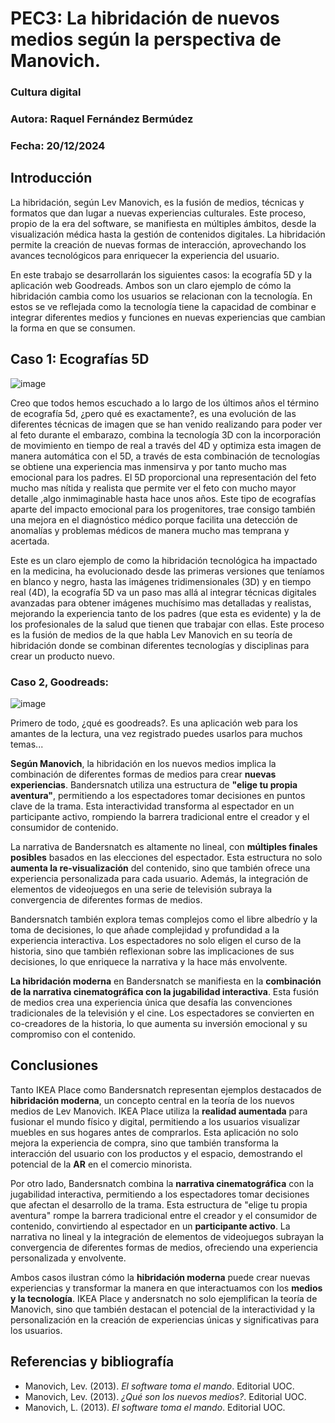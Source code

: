 # PEC3: La hibridación de nuevos medios según la perspectiva de Manovich.

### Cultura digital

### Autora: Raquel Fernández Bermúdez
### Fecha: 20/12/2024

## Introducción

La hibridación, según Lev Manovich, es la fusión de medios, técnicas y formatos que dan lugar a nuevas experiencias culturales. Este proceso, propio de la era del software, se manifiesta en múltiples ámbitos, desde la visualización médica hasta la gestión de contenidos digitales. La hibridación permite la creación de nuevas formas de interacción, aprovechando los avances tecnológicos para enriquecer la experiencia del usuario.

En este trabajo se desarrollarán los siguientes casos: la ecografía 5D y la aplicación web Goodreads. Ambos son un claro ejemplo de cómo la hibridación cambia como los usuarios se relacionan con la tecnología. En estos se ve reflejada como la tecnología tiene la capacidad de combinar e integrar diferentes medios y funciones en nuevas experiencias que cambian la forma en que se consumen.

## Caso 1: Ecografías 5D
![image](https://ecolady.es/wp-content/uploads/2022/11/WhatsApp-Image-2022-11-04-at-10.45.41-PM.jpeg)

Creo que todos hemos escuchado a lo largo de los últimos años el término de ecografía 5d, ¿pero qué es exactamente?, es una evolución de las diferentes técnicas de imagen que se han venido realizando para poder ver al feto durante el embarazo, combina la tecnología 3D con la incorporación de movimiento en tiempo de real a través del 4D y optimiza esta imagen de manera automática con el 5D, a través de esta combinación de tecnologías se obtiene una experiencia mas inmensirva y por tanto mucho mas emocional para los padres. El 5D proporcional una representación del feto mucho mas nítida y realista que permite ver el feto con mucho mayor detalle ,algo inmimaginable hasta hace unos años. Este tipo de ecografías aparte del impacto emocional para los progenitores, trae consigo también una mejora en el diagnóstico médico porque facilita una detección de anomalías y problemas médicos de manera mucho mas temprana y acertada.

Este es un claro ejemplo de como la hibridación tecnológica ha impactado en la medicina, ha evolucionado desde las primeras versiones que teníamos en blanco y negro, hasta las imágenes tridimensionales (3D) y en tiempo real (4D), la ecografía 5D va un paso mas allá al integrar técnicas digitales avanzadas para obtener imágenes muchísimo mas detalladas y realistas, mejorando la experiencia tanto de los padres (que esta es evidente) y la de los profesionales de la salud que tienen que trabajar con ellas. Este proceso es la fusión de medios de la que habla Lev Manovich en su teoría de hibridación donde se combinan diferentes tecnologías y disciplinas para crear un producto nuevo.



### Caso 2, Goodreads:

![image](https://scribemedia.com/wp-content/uploads/2020/02/How-To-Set-Up-Your-Goodreads-Author-Profile.jpg)

Primero de todo, ¿qué es goodreads?. Es una aplicación web  para los amantes de la lectura, una vez registrado puedes usarlos para muchos temas...

**Según Manovich**, la hibridación en los nuevos medios implica la combinación de diferentes formas de medios para crear **nuevas experiencias**. Bandersnatch utiliza una estructura de **"elige tu propia aventura"**, permitiendo a los espectadores tomar decisiones en puntos clave de la trama. Esta interactividad transforma al espectador en un participante activo, rompiendo la barrera tradicional entre el creador y el consumidor de contenido.

La narrativa de Bandersnatch es altamente no lineal, con **múltiples finales posibles** basados en las elecciones del espectador. Esta estructura no solo **aumenta la re-visualización** del contenido, sino que también ofrece una experiencia personalizada para cada usuario. Además, la integración de elementos de videojuegos en una serie de televisión subraya la convergencia de diferentes formas de medios.

Bandersnatch también explora temas complejos como el libre albedrío y la toma de decisiones, lo que añade complejidad y profundidad a la experiencia interactiva. Los espectadores no solo eligen el curso de la historia, sino que también reflexionan sobre las implicaciones de sus decisiones, lo que enriquece la narrativa y la hace más envolvente.

**La hibridación moderna** en Bandersnatch se manifiesta en la **combinación de la narrativa cinematográfica con la jugabilidad interactiva**. Esta fusión de medios crea una experiencia única que desafía las convenciones tradicionales de la televisión y el cine. Los espectadores se convierten en co-creadores de la historia, lo que aumenta su inversión emocional y su compromiso con el contenido.

## Conclusiones

Tanto IKEA Place como Bandersnatch representan ejemplos destacados de **hibridación moderna**, un concepto central en la teoría de los nuevos medios de Lev Manovich. IKEA Place utiliza la **realidad aumentada** para fusionar el mundo físico y digital, permitiendo a los usuarios visualizar muebles en sus hogares antes de comprarlos. Esta aplicación no solo mejora la experiencia de compra, sino que también transforma la interacción del usuario con los productos y el espacio, demostrando el potencial de la **AR** en el comercio minorista.

Por otro lado, Bandersnatch combina la **narrativa cinematográfica** con la jugabilidad interactiva, permitiendo a los espectadores tomar decisiones que afectan el desarrollo de la trama. Esta estructura de "elige tu propia aventura" rompe la barrera tradicional entre el creador y el consumidor de contenido, convirtiendo al espectador en un **participante activo**. La narrativa no lineal y la integración de elementos de videojuegos subrayan la convergencia de diferentes formas de medios, ofreciendo una experiencia personalizada y envolvente.

Ambos casos ilustran cómo la **hibridación moderna** puede crear nuevas experiencias y transformar la manera en que interactuamos con los **medios y la tecnología**. IKEA Place y andersnatch no solo ejemplifican la teoría de Manovich, sino que también destacan el potencial de la interactividad y la personalización en la creación de experiencias únicas y significativas para los usuarios.

## Referencias y bibliografía
- Manovich, Lev. (2013). *El software toma el mando*. Editorial UOC.  
- Manovich, Lev. (2013). *¿Qué son los nuevos medios?*. Editorial UOC.  
- Manovich, L. (2013). *El software toma el mando*. Editorial UOC.  
